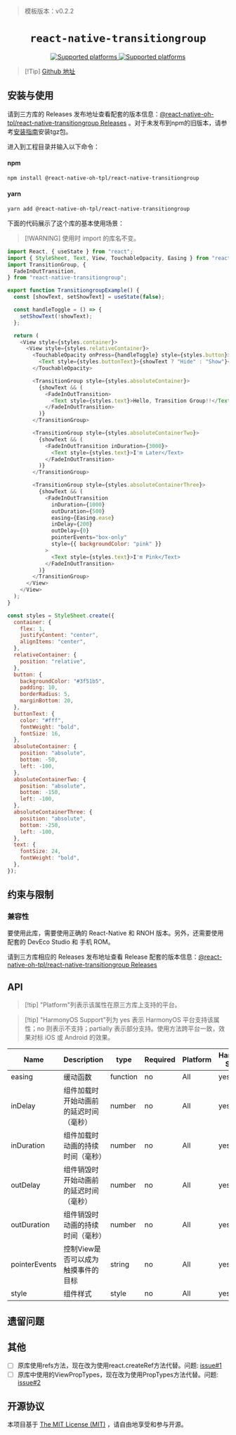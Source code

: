 > 模板版本：v0.2.2

<p align="center">
  <h1 align="center"> <code>react-native-transitiongroup</code> </h1>
</p>
<p align="center">
    <a href="https://github.com/madsleejensen/react-native-transitiongroup">
        <img src="https://img.shields.io/badge/platforms-android%20|%20ios%20|%20harmony%20-lightgrey.svg" alt="Supported platforms" />
    </a>
     <a href="https://www.mit-license.org">
        <img src="https://img.shields.io/badge/license-MIT-green.svg" alt="Supported platforms" />
    </a>
</p>


> [!Tip] [Github 地址](https://github.com/react-native-oh-library/react-native-transitiongroup)

## 安装与使用

请到三方库的 Releases 发布地址查看配套的版本信息：[@react-native-oh-tpl/react-native-transitiongroup Releases](https://github.com/react-native-oh-library/react-native-transitiongroup/releases) 。对于未发布到npm的旧版本，请参考[安装指南](/zh-cn/tgz-usage.md)安装tgz包。

进入到工程目录并输入以下命令：

<!-- tabs:start -->

#### **npm**

```bash
npm install @react-native-oh-tpl/react-native-transitiongroup
```

#### **yarn**

```bash
yarn add @react-native-oh-tpl/react-native-transitiongroup
```

<!-- tabs:end -->

下面的代码展示了这个库的基本使用场景：

> [!WARNING] 使用时 import 的库名不变。

```js
import React, { useState } from "react";
import { StyleSheet, Text, View, TouchableOpacity, Easing } from "react-native";
import TransitionGroup, {
  FadeInOutTransition,
} from "react-native-transitiongroup";

export function TransitiongroupExample() {
  const [showText, setShowText] = useState(false);

  const handleToggle = () => {
    setShowText(!showText);
  };

  return (
    <View style={styles.container}>
      <View style={styles.relativeContainer}>
        <TouchableOpacity onPress={handleToggle} style={styles.button}>
          <Text style={styles.buttonText}>{showText ? "Hide" : "Show"}</Text>
        </TouchableOpacity>

        <TransitionGroup style={styles.absoluteContainer}>
          {showText && (
            <FadeInOutTransition>
              <Text style={styles.text}>Hello, Transition Group!!</Text>
            </FadeInOutTransition>
          )}
        </TransitionGroup>

        <TransitionGroup style={styles.absoluteContainerTwo}>
          {showText && (
            <FadeInOutTransition inDuration={3000}>
              <Text style={styles.text}>I'm Later</Text>
            </FadeInOutTransition>
          )}
        </TransitionGroup>

        <TransitionGroup style={styles.absoluteContainerThree}>
          {showText && (
            <FadeInOutTransition
              inDuration={1000}
              outDuration={500}
              easing={Easing.ease} 
              inDelay={200}
              outDelay={0}
              pointerEvents="box-only"
              style={{ backgroundColor: "pink" }}
            >
              <Text style={styles.text}>I'm Pink</Text>
            </FadeInOutTransition>
          )}
        </TransitionGroup>
      </View>
    </View>
  );
}

const styles = StyleSheet.create({
  container: {
    flex: 1,
    justifyContent: "center",
    alignItems: "center",
  },
  relativeContainer: {
    position: "relative",
  },
  button: {
    backgroundColor: "#3f51b5",
    padding: 10,
    borderRadius: 5,
    marginBottom: 20,
  },
  buttonText: {
    color: "#fff",
    fontWeight: "bold",
    fontSize: 16,
  },
  absoluteContainer: {
    position: "absolute",
    bottom: -50,
    left: -100,
  },
  absoluteContainerTwo: {
    position: "absolute",
    bottom: -150,
    left: -100,
  },
  absoluteContainerThree: {
    position: "absolute",
    bottom: -250,
    left: -100,
  },
  text: {
    fontSize: 24,
    fontWeight: "bold",
  },
});
```

## 约束与限制

### 兼容性

要使用此库，需要使用正确的 React-Native 和 RNOH 版本。另外，还需要使用配套的 DevEco Studio 和 手机 ROM。

请到三方库相应的 Releases 发布地址查看 Release 配套的版本信息：[@react-native-oh-tpl/react-native-transitiongroup Releases](https://github.com/react-native-oh-library/react-native-transitiongroup/releases)

## API

> [!tip] "Platform"列表示该属性在原三方库上支持的平台。

> [!tip] "HarmonyOS Support"列为 yes 表示 HarmonyOS 平台支持该属性；no 则表示不支持；partially 表示部分支持。使用方法跨平台一致，效果对标 iOS 或 Android 的效果。

| Name          | Description                            | type     | Required | Platform | HarmonyOS Support |
| ------------- | -------------------------------------- | -------- | -------- | -------- | ----------------- |
| easing        | 缓动函数                               | function | no       | All      | yes               |
| inDelay       | 组件加载时开始动画前的延迟时间（毫秒） | number   | no       | All      | yes               |
| inDuration    | 组件加载时动画的持续时间（毫秒）       | number   | no       | All      | yes               |
| outDelay      | 组件销毁时开始动画前的延迟时间（毫秒） | number   | no       | All      | yes               |
| outDuration   | 组件销毁时动画的持续时间（毫秒）       | number   | no       | All      | yes               |
| pointerEvents | 控制View是否可以成为触摸事件的目标     | string   | no       | All      | yes               |
| style         | 组件样式                               | style    | no       | All      | yes               |

## 遗留问题

## 其他

- [ ] 原库使用refs方法，现在改为使用react.createRef方法代替。问题: [issue#1](https://github.com/react-native-oh-library/react-native-transitiongroup/issues/1)
- [ ] 原库中使用的ViewPropTypes，现在改为使用PropTypes方法代替。问题: [issue#2](https://github.com/react-native-oh-library/react-native-transitiongroup/issues/2)

## 开源协议

本项目基于 [The MIT License (MIT)](https://www.mit-license.org) ，请自由地享受和参与开源。
